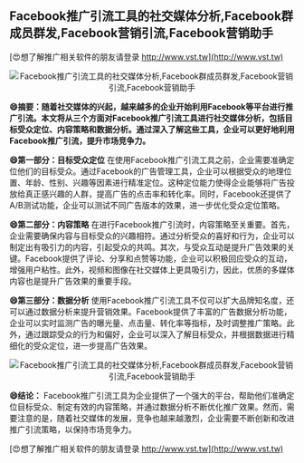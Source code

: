 ## **Facebook推广引流工具的社交媒体分析,Facebook群成员群发,Facebook营销引流,Facebook营销助手**

[😍想了解推广相关软件的朋友请登录 http://www.vst.tw](http://www.vst.tw)

 <center><img src="https://vst.tw/MP4/tuiguang/png/2.png" alt="Facebook推广引流工具的社交媒体分析,Facebook群成员群发,Facebook营销引流,Facebook营销助手"></center>

**😄摘要：随着社交媒体的兴起，越来越多的企业开始利用Facebook等平台进行推广引流。本文将从三个方面对Facebook推广引流工具进行社交媒体分析，包括目标受众定位、内容策略和数据分析。通过深入了解这些工具，企业可以更好地利用Facebook推广引流，提升市场竞争力。**

**😄第一部分：目标受众定位**
在使用Facebook推广引流工具之前，企业需要准确定位他们的目标受众。通过Facebook的广告管理工具，企业可以根据受众的地理位置、年龄、性别、兴趣等因素进行精准定位。这种定位能力使得企业能够将广告投放给真正感兴趣的人群，提高广告的点击率和转化率。同时，Facebook还提供了A/B测试功能，企业可以测试不同广告版本的效果，进一步优化受众定位策略。

**😄第二部分：内容策略**
在进行Facebook推广引流时，内容策略至关重要。首先，企业需要确保内容与目标受众的兴趣相符。通过分析受众的喜好和行为，企业可以制定出有吸引力的内容，引起受众的共鸣。其次，与受众互动是提升广告效果的关键。Facebook提供了评论、分享和点赞等功能，企业可以积极回应受众的互动，增强用户粘性。此外，视频和图像在社交媒体上更具吸引力，因此，优质的多媒体内容也是提升广告效果的重要手段。

**😄第三部分：数据分析**
使用Facebook推广引流工具不仅可以扩大品牌知名度，还可以通过数据分析来提升营销效果。Facebook提供了丰富的广告数据分析功能，企业可以实时监测广告的曝光量、点击量、转化率等指标，及时调整推广策略。此外，通过跟踪受众的行为和偏好，企业可以深入了解目标受众，并根据数据进行精细化的受众定位，进一步提高广告效果。

 <center><img src="https://vst.tw/MP4/tuiguang/png/8.png" alt="Facebook推广引流工具的社交媒体分析,Facebook群成员群发,Facebook营销引流,Facebook营销助手"></center>

**😄结论：**
Facebook推广引流工具为企业提供了一个强大的平台，帮助他们准确定位目标受众、制定有效的内容策略，并通过数据分析不断优化推广效果。然而，需要注意的是，随着社交媒体的发展，竞争也越来越激烈，企业需要不断创新和改进推广引流策略，以保持市场竞争力。

[😍想了解推广相关软件的朋友请登录 http://www.vst.tw](http://www.vst.tw)



